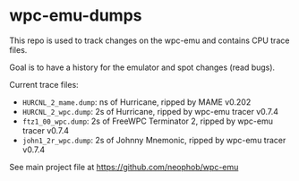 # wpc-emu-dumps

This repo is used to track changes on the wpc-emu and contains CPU trace files.

Goal is to have a history for the emulator and spot changes (read bugs).

Current trace files:
- `HURCNL_2_mame.dump`: ns of Hurricane, ripped by MAME v0.202
- `HURCNL_2_wpc.dump`: 2s of Hurricane, ripped by wpc-emu tracer v0.7.4
- `ftz1_00_wpc.dump`: 2s of FreeWPC Terminator 2, ripped by wpc-emu tracer v0.7.4
- `john1_2r_wpc.dump`: 2s of Johnny Mnemonic, ripped by wpc-emu tracer v0.7.4

See main project file at https://github.com/neophob/wpc-emu
